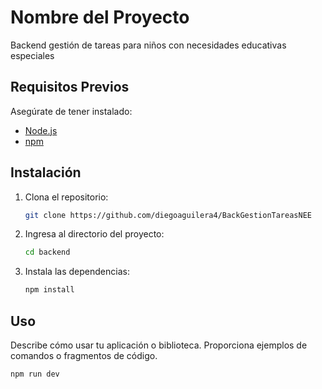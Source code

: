 # Nombre del Proyecto

Backend gestión de tareas para niños con necesidades educativas especiales

## Requisitos Previos

Asegúrate de tener instalado:

- [Node.js](https://nodejs.org/)
- [npm](https://www.npmjs.com/)

## Instalación

1. Clona el repositorio:

    ```bash
    git clone https://github.com/diegoaguilera4/BackGestionTareasNEE
    ```

2. Ingresa al directorio del proyecto:

    ```bash
    cd backend
    ```

3. Instala las dependencias:

    ```bash
    npm install
    ```

## Uso

Describe cómo usar tu aplicación o biblioteca. Proporciona ejemplos de comandos o fragmentos de código.

```bash
npm run dev
